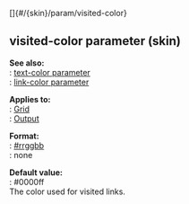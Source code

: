[]{#/{skin}/param/visited-color}    
## visited-color parameter (skin)    
**See also:**    
:   [text-color parameter](/ref/%7Bskin%7D/param/text-color)    
:   [link-color parameter](/ref/%7Bskin%7D/param/link-color)    
<!-- -->    
**Applies to:**    
:   [Grid](/ref/%7Bskin%7D/control/grid)    
:   [Output](/ref/%7Bskin%7D/control/output)    
<!-- -->    
**Format:**    
:   [#rrggbb](/ref/%7B%7Bappendix%7D%7D/html-colors)    
:   none    
<!-- -->    
**Default value:**    
:   #0000ff    
The color used for visited links.  